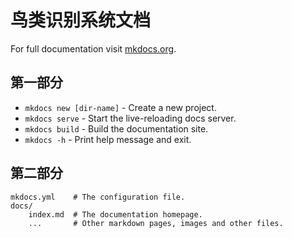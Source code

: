 # 鸟类识别系统文档

For full documentation visit [mkdocs.org](https://www.mkdocs.org).

## 第一部分

* `mkdocs new [dir-name]` - Create a new project.
* `mkdocs serve` - Start the live-reloading docs server.
* `mkdocs build` - Build the documentation site.
* `mkdocs -h` - Print help message and exit.

## 第二部分

    mkdocs.yml    # The configuration file.
    docs/
        index.md  # The documentation homepage.
        ...       # Other markdown pages, images and other files.
